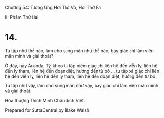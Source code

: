  

Chương 54: Tương Ưng Hơi Thở Vô, Hơi Thở Ra

II: Phẩm Thứ Hai

# 14.

Tu tập như thế nào, làm cho sung mãn như thế nào, bảy giác chi làm viên mãn minh và giải thoát?

Ở đây, này Ānanda, Tỷ-kheo tu tập niệm giác chi liên hệ đến viễn ly, liên hệ đến ly tham, liên hệ đến đoạn diệt, hướng đến từ bỏ … tu tập xả giác chi liên hệ đến viễn ly, liên hệ đến ly tham, liên hệ đến đoạn diệt, hướng đến từ bỏ.

Tu tập như vậy, làm cho sung mãn như vậy, bảy giác chi làm viên mãn minh và giải thoát.

Hòa thượng Thích Minh Châu dịch Việt.

Prepared for SuttaCentral by Blake Walsh.